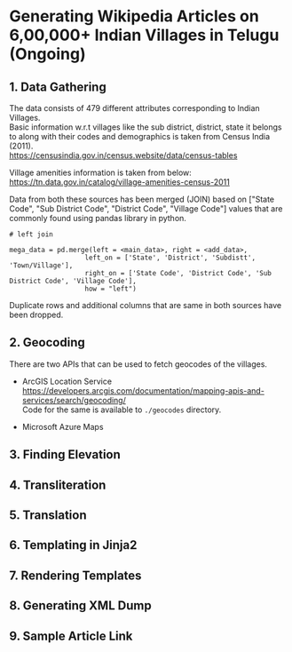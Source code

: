 # Generating Wikipedia Articles on 6,00,000+ Indian Villages in Telugu (Ongoing)

## 1. Data Gathering
The data consists of 479 different attributes corresponding to
Indian Villages.  
Basic information w.r.t villages like the sub district, district, state it belongs to along with their codes and demographics is taken from Census India (2011).  
https://censusindia.gov.in/census.website/data/census-tables  

Village amenities information is taken from below:  
https://tn.data.gov.in/catalog/village-amenities-census-2011  

Data from both these sources has been merged (JOIN) based on ["State Code", "Sub District Code", "District Code", "Village Code"] values that are commonly found using pandas library in python.

```
# left join

mega_data = pd.merge(left = <main_data>, right = <add_data>, 
                   left_on = ['State', 'District', 'Subdistt', 'Town/Village'],
                   right_on = ['State Code', 'District Code', 'Sub District Code', 'Village Code'],
                   how = "left")
```
Duplicate rows and additional columns that are same in both sources have been dropped.

## 2. Geocoding
There are two APIs that can be used to fetch geocodes of the villages.  
* ArcGIS Location Service  
https://developers.arcgis.com/documentation/mapping-apis-and-services/search/geocoding/  
Code for the same is available to ```./geocodes``` directory.

* Microsoft Azure Maps

## 3. Finding Elevation

## 4. Transliteration

## 5. Translation

## 6. Templating in Jinja2

## 7. Rendering Templates

## 8. Generating XML Dump

## 9. Sample Article Link

